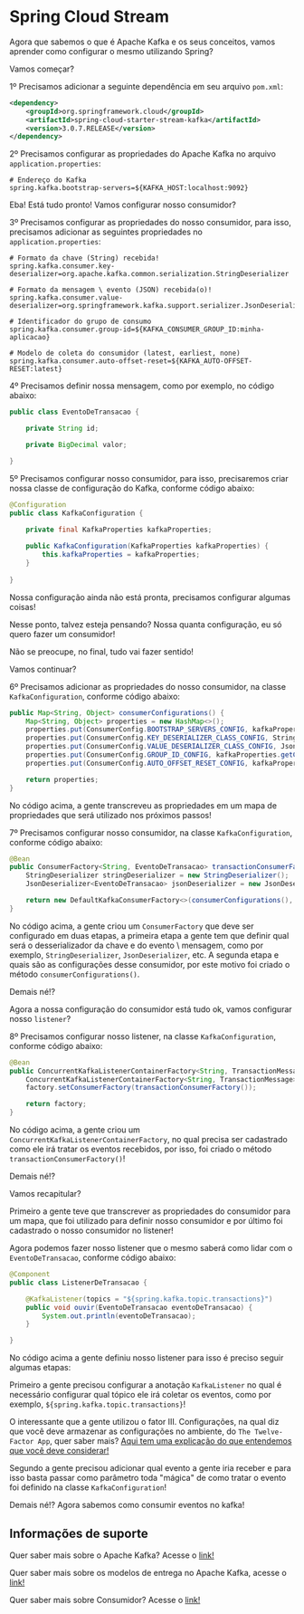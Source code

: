 # Spring Cloud Stream

Agora que sabemos o que é Apache Kafka e os seus conceitos, vamos aprender como configurar o mesmo utilizando Spring?

Vamos começar?

1º Precisamos adicionar a seguinte dependência em seu arquivo `pom.xml`:

```xml
<dependency>
    <groupId>org.springframework.cloud</groupId>
    <artifactId>spring-cloud-starter-stream-kafka</artifactId>
    <version>3.0.7.RELEASE</version>
</dependency>
```

2º Precisamos configurar as propriedades do Apache Kafka no arquivo `application.properties`:

```properties
# Endereço do Kafka
spring.kafka.bootstrap-servers=${KAFKA_HOST:localhost:9092}
```

Eba! Está tudo pronto! Vamos configurar nosso consumidor?

3º Precisamos configurar as propriedades do nosso consumidor, para isso, precisamos adicionar as seguintes propriedades 
no `application.properties`:

```properties
# Formato da chave (String) recebida!
spring.kafka.consumer.key-deserializer=org.apache.kafka.common.serialization.StringDeserializer

# Formato da mensagem \ evento (JSON) recebida(o)!
spring.kafka.consumer.value-deserializer=org.springframework.kafka.support.serializer.JsonDeserializer

# Identificador do grupo de consumo
spring.kafka.consumer.group-id=${KAFKA_CONSUMER_GROUP_ID:minha-aplicacao}

# Modelo de coleta do consumidor (latest, earliest, none)
spring.kafka.consumer.auto-offset-reset=${KAFKA_AUTO-OFFSET-RESET:latest}
```

4º Precisamos definir nossa mensagem, como por exemplo, no código abaixo:

```java
public class EventoDeTransacao {

    private String id;

    private BigDecimal valor;

}
```

5º Precisamos configurar nosso consumidor, para isso, precisaremos criar nossa classe de configuração do Kafka, conforme 
código abaixo:

```java
@Configuration
public class KafkaConfiguration {

    private final KafkaProperties kafkaProperties;
    
    public KafkaConfiguration(KafkaProperties kafkaProperties) {
        this.kafkaProperties = kafkaProperties;
    }
    
}
```

Nossa configuração ainda não está pronta, precisamos configurar algumas coisas!

Nesse ponto, talvez esteja pensando? Nossa quanta configuração, eu só quero fazer um consumidor! 

Não se preocupe, no final, tudo vai fazer sentido!

Vamos continuar?

6º Precisamos adicionar as propriedades do nosso consumidor, na classe `KafkaConfiguration`, conforme código abaixo:

```java
public Map<String, Object> consumerConfigurations() {
    Map<String, Object> properties = new HashMap<>();
    properties.put(ConsumerConfig.BOOTSTRAP_SERVERS_CONFIG, kafkaProperties.getBootstrapServers());
    properties.put(ConsumerConfig.KEY_DESERIALIZER_CLASS_CONFIG, StringDeserializer.class);
    properties.put(ConsumerConfig.VALUE_DESERIALIZER_CLASS_CONFIG, JsonDeserializer.class);
    properties.put(ConsumerConfig.GROUP_ID_CONFIG, kafkaProperties.getConsumer().getGroupId());
    properties.put(ConsumerConfig.AUTO_OFFSET_RESET_CONFIG, kafkaProperties.getConsumer().getAutoOffsetReset());

    return properties;
}
```

No código acima, a gente transcreveu as propriedades em um mapa de propriedades que será utilizado nos próximos passos!

7º Precisamos configurar nosso consumidor, na classe `KafkaConfiguration`, conforme código abaixo:

```java
@Bean
public ConsumerFactory<String, EventoDeTransacao> transactionConsumerFactory() {
    StringDeserializer stringDeserializer = new StringDeserializer();
    JsonDeserializer<EventoDeTransacao> jsonDeserializer = new JsonDeserializer<>(EventoDeTransacao.class, false);

    return new DefaultKafkaConsumerFactory<>(consumerConfigurations(), stringDeserializer, jsonDeserializer);
}
```

No código acima, a gente criou um `ConsumerFactory` que deve ser configurado em duas etapas, a primeira etapa a gente 
tem que definir qual será o desserializador da chave e do evento \ mensagem, como por exemplo, `StringDeserializer`, 
`JsonDeserializer`, etc. A segunda etapa e quais são as configurações desse consumidor, por este motivo foi criado o 
método `consumerConfigurations()`.

Demais né!?

Agora a nossa configuração do consumidor está tudo ok, vamos configurar nosso `listener`? 

8º Precisamos configurar nosso listener, na classe `KafkaConfiguration`, conforme código abaixo:

```java
@Bean
public ConcurrentKafkaListenerContainerFactory<String, TransactionMessage> kafkaListenerContainerFactory() {
    ConcurrentKafkaListenerContainerFactory<String, TransactionMessage> factory = new ConcurrentKafkaListenerContainerFactory<>();
    factory.setConsumerFactory(transactionConsumerFactory());

    return factory;
}
```

No código acima, a gente criou um `ConcurrentKafkaListenerContainerFactory`, no qual precisa ser cadastrado como ele irá 
tratar os eventos recebidos, por isso, foi criado o método `transactionConsumerFactory()`!

Demais né!? 

Vamos recapitular?

Primeiro a gente teve que transcrever as propriedades do consumidor para um mapa, que foi utilizado para definir nosso 
consumidor e por último foi cadastrado o nosso consumidor no listener!

Agora podemos fazer nosso listener que o mesmo saberá como lidar com o `EventoDeTransacao`, conforme código abaixo:

```java
@Component
public class ListenerDeTransacao {

    @KafkaListener(topics = "${spring.kafka.topic.transactions}")
    public void ouvir(EventoDeTransacao eventoDeTransacao) {
        System.out.println(eventoDeTransacao);
    }

}
```

No código acima a gente definiu nosso listener para isso é preciso seguir algumas etapas:

Primeiro a gente precisou configurar a anotação `KafkaListener` no qual é necessário configurar qual tópico ele irá 
coletar os eventos, como por exemplo, `${spring.kafka.topic.transactions}`!

O interessante que a gente utilizou o fator III. Configurações, na qual diz que você deve armazenar as configurações no 
ambiente, do `The Twelve-Factor App`, quer saber mais? [Aqui tem uma explicação do que entendemos que você deve considerar!](../informacao_procedural/twelve-factor-config.md)

Segundo a gente precisou adicionar qual evento a gente iria receber e para isso basta passar como parâmetro toda "mágica" 
de como tratar o evento foi definido na classe `KafkaConfiguration`!

Demais né!? Agora sabemos como consumir eventos no kafka!

## Informações de suporte

Quer saber mais sobre o Apache Kafka? Acesse o [link!](https://kafka.apache.org)

Quer saber mais sobre os modelos de entrega no Apache Kafka, acesse o [link!](https://kafka.apache.org/documentation/#semantics)

Quer saber mais sobre Consumidor? Acesse o [link!](https://kafka.apache.org/documentation/#theconsumer)
